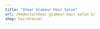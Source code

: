 ```yaml
---
title: "Shear Glamour Hair Salon"
url: /modesto/shear-glamour-hair-salon-2/
shop: hairdresser
---
```

